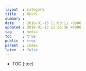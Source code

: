 ```yaml
---
layout  : category
title   : 미디어
summary :
date    : 2018-01-13 11:09:11 +0900
updated : 2018-01-13 11:20:36 +0900
tag     : media
toc     : true
public  : true
parent  : index
latex   : false
---
```

* TOC
{:toc}

